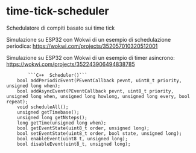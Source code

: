 # time-tick-scheduler

Schedulatore di compiti basato sui time tick

Simulazione su ESP32 con Wokwi di un esempio di schedulazione periodica: https://wokwi.com/projects/352057010320512001

Simulazione su ESP32 con Wokwi di un esempio di timer asincrono: https://wokwi.com/projects/352243906494838785

		
    		```C++	Scheduler()```
		bool addPeriodicEvent(PEventCallback pevnt, uint8_t priority, unsigned long when);
		bool addAsyncEvent(PEventCallback pevnt, uint8_t priority, unsigned long when, unsigned long howlong, unsigned long every, bool repeat);
		void scheduleAll();
		unsigned getTimebase();
		unsigned long getNsteps();
		long getTime(unsigned long when);
		bool getEventState(uint8_t order, unsigned long);
		bool setEventState(uint8_t order, bool state, unsigned long);
		bool enableEvent(uint8_t, unsigned long);
		bool disableEvent(uint8_t, unsigned long);
